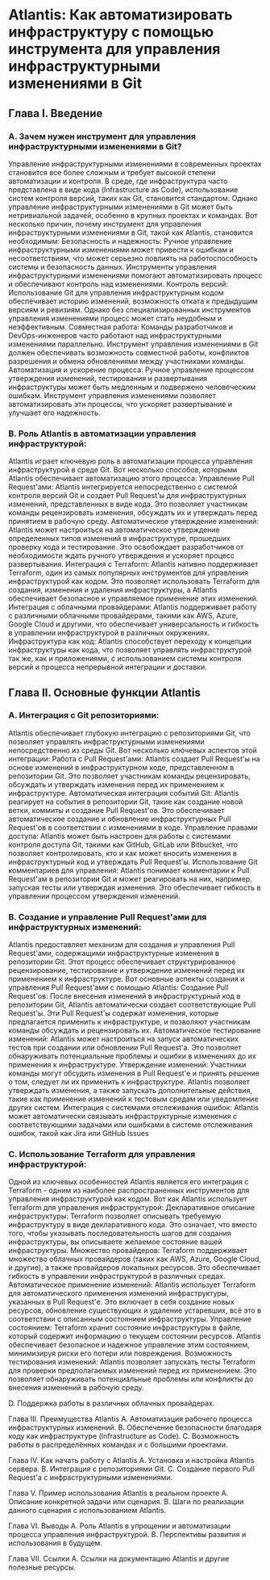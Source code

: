 # Atlantis: Как автоматизировать инфраструктуру с помощью инструмента для управления инфраструктурными изменениями в Git

## Глава I. Введение
### A. Зачем нужен инструмент для управления инфраструктурными изменениями в Git?

Управление инфраструктурными изменениями в современных проектах становится все более сложным и требует высокой степени автоматизации и контроля. В среде, где инфраструктура часто представлена в виде кода (Infrastructure as Code), использование систем контроля версий, таких как Git, становится стандартом. Однако управление инфраструктурными изменениями в Git может быть нетривиальной задачей, особенно в крупных проектах и командах.
Вот несколько причин, почему инструмент для управления инфраструктурными изменениями в Git, такой как Atlantis, становится необходимым:
Безопасность и надежность: Ручное управление инфраструктурными изменениями может привести к ошибкам и несоответствиям, что может серьезно повлиять на работоспособность системы и безопасность данных. Инструменты управления инфраструктурными изменениями помогают автоматизировать процесс и обеспечивают контроль над изменениями.
Контроль версий: Использование Git для управления инфраструктурным кодом обеспечивает историю изменений, возможность отката к предыдущим версиям и ревизиям. Однако без специализированных инструментов управления изменениями процесс может стать неудобным и неэффективным.
Совместная работа: Команды разработчиков и DevOps-инженеров часто работают над инфраструктурными изменениями параллельно. Инструмент управления изменениями в Git должен обеспечивать возможность совместной работы, конфликтов разрешения и обмена обновлениями между участниками команды.
Автоматизация и ускорение процесса: Ручное управление процессом утверждения изменений, тестирования и развертывания инфраструктуры может быть медленным и подвержено человеческим ошибкам. Инструмент управления изменениями позволяет автоматизировать эти процессы, что ускоряет развертывание и улучшает его надежность.

### B. Роль Atlantis в автоматизации управления инфраструктурой:
Atlantis играет ключевую роль в автоматизации процесса управления инфраструктурой в среде Git. Вот несколько способов, которыми Atlantis обеспечивает автоматизацию этого процесса:
Управление Pull Request'ами: Atlantis интегрируется непосредственно с системой контроля версий Git и создает Pull Request'ы для инфраструктурных изменений, представленных в виде кода. Это позволяет участникам команды рецензировать изменения, обсуждать их и утверждать перед принятием в рабочую среду.
Автоматическое утверждение изменений: Atlantis может настроиться на автоматическое утверждение определенных типов изменений в инфраструктуре, прошедших проверку кода и тестирование. Это освобождает разработчиков от необходимости ждать ручного утверждения и ускоряет процесс развертывания.
Интеграция с Terraform: Atlantis нативно поддерживает Terraform, один из самых популярных инструментов для управления инфраструктурой как кодом. Это позволяет использовать Terraform для создания, изменения и удаления инфраструктуры, а Atlantis обеспечивает безопасное и управляемое применение этих изменений.
Интеграция с облачными провайдерами: Atlantis поддерживает работу с различными облачными провайдерами, такими как AWS, Azure, Google Cloud и другими, что обеспечивает универсальность и гибкость в управлении инфраструктурой в различных окружениях.
Инфраструктура как код: Atlantis способствует переходу к концепции инфраструктуры как кода, что позволяет управлять инфраструктурой так же, как и приложениями, с использованием системы контроля версий и процесса непрерывной интеграции и доставки.

## Глава II. Основные функции Atlantis

### A. Интеграция с Git репозиториями:
Atlantis обеспечивает глубокую интеграцию с репозиториями Git, что позволяет управлять инфраструктурными изменениями непосредственно из среды Git. Вот несколько ключевых аспектов этой интеграции:
Работа с Pull Request'ами: Atlantis создает Pull Request'ы на основе изменений в инфраструктурном коде, представленном в репозитории Git. Это позволяет участникам команды рецензировать, обсуждать и утверждать изменения перед их применением к инфраструктуре.
Автоматическая интеграция событий Git: Atlantis реагирует на события в репозитории Git, такие как создание новой ветки, коммиты и создание Pull Request'ов. Это обеспечивает автоматическое создание и обновление инфраструктурных Pull Request'ов в соответствии с изменениями в коде.
Управление правами доступа: Atlantis может быть настроен для работы с системами контроля доступа Git, такими как GitHub, GitLab или Bitbucket, что позволяет контролировать, кто и как может вносить изменения в инфраструктурный код и утверждать Pull Request'ы.
Использование Git комментариев для управления: Atlantis понимает комментарии к Pull Request'ам в репозитории Git и может реагировать на них, например, запуская тесты или утверждая изменения. Это обеспечивает гибкость в управлении процессом утверждения изменений.


### B. Создание и управление Pull Request'ами для инфраструктурных изменений:
Atlantis предоставляет механизм для создания и управления Pull Request'ами, содержащими инфраструктурные изменения в репозитории Git. Этот процесс обеспечивает структурированное рецензирование, тестирование и утверждение изменений перед их применением к инфраструктуре. Вот основные аспекты создания и управления Pull Request'ами с помощью Atlantis:
Создание Pull Request'ов: После внесения изменений в инфраструктурный код в репозитории Git, Atlantis автоматически создает соответствующие Pull Request'ы. Эти Pull Request'ы содержат изменения, которые предлагается применить к инфраструктуре, и позволяют участникам команды обсуждать и рецензировать их.
Автоматическое тестирование изменений: Atlantis может настроиться на запуск автоматических тестов при создании или обновлении Pull Request'а. Это позволяет обнаруживать потенциальные проблемы и ошибки в изменениях до их применения к инфраструктуре.
Утверждение изменений: Участники команды могут обсудить изменения в Pull Request'е и принять решение о том, следует ли их применить к инфраструктуре. Atlantis позволяет утверждать изменения, а также запускать дополнительные действия, такие как применение изменений к тестовым средам или уведомление других систем.
Интеграция с системами отслеживания ошибок: Atlantis может автоматически связывать инфраструктурные изменения с соответствующими задачами или ошибками в системе отслеживания ошибок, такой как Jira или GitHub Issues

### C. Использование Terraform для управления инфраструктурой:
Одной из ключевых особенностей Atlantis является его интеграция с Terraform - одним из наиболее распространенных инструментов для управления инфраструктурой как кодом. Вот как Atlantis использует Terraform для управления инфраструктурой:
Декларативное описание инфраструктуры: Terraform позволяет описывать требуемую инфраструктуру в виде декларативного кода. Это означает, что вместо того, чтобы указывать последовательность шагов для создания инфраструктуры, вы описываете желаемое состояние вашей инфраструктуры.
Множество провайдеров: Terraform поддерживает множество облачных провайдеров (таких как AWS, Azure, Google Cloud, и другие), а также провайдеров локальных ресурсов. Это обеспечивает гибкость в управлении инфраструктурой в различных средах.
Автоматическое применение изменений: Atlantis использует Terraform для автоматического применения изменений инфраструктуры, указанных в Pull Request'е. Это включает в себя создание новых ресурсов, обновление существующих и удаление устаревших, всё это в соответствии с описанным состоянием инфраструктуры.
Управление состоянием: Terraform хранит состояние инфраструктуры в файле, который содержит информацию о текущем состоянии ресурсов. Atlantis обеспечивает безопасное и надежное управление этим состоянием, минимизируя риски его потери или повреждения.
Возможность тестирования изменений: Atlantis позволяет запускать тесты Terraform для проверки предполагаемых изменений перед их применением. Это позволяет обнаруживать потенциальные проблемы или конфликты до внесения изменений в рабочую среду.

D. Поддержка работы в различных облачных провайдерах.

Глава III. Преимущества Atlantis
A. Автоматизация рабочего процесса инфраструктурных изменений.
B. Обеспечение безопасности благодаря коду как инфраструктуре (Infrastructure as Code).
C. Возможность работы в распределённых командах и с большими проектами.

Глава IV. Как начать работу с Atlantis
A. Установка и настройка Atlantis сервера.
B. Интеграция с репозиториями Git.
C. Создание первого Pull Request'а с инфраструктурными изменениями.

Глава V. Пример использования Atlantis в реальном проекте
A. Описание конкретной задачи или сценария.
B. Шаги по реализации данного сценария с использованием Atlantis.

Глава VI. Выводы
A. Роль Atlantis в упрощении и автоматизации процесса управления инфраструктурой.
B. Перспективы развития и использования в будущем.

Глава VII. Ссылки
A. Ссылки на документацию Atlantis и другие полезные ресурсы.
